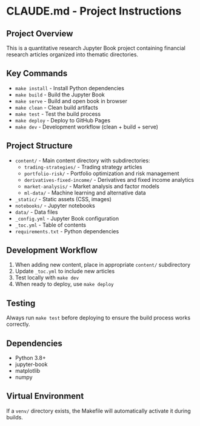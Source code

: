 # CLAUDE.md - Project Instructions

## Project Overview
This is a quantitative research Jupyter Book project containing financial research articles organized into thematic directories.

## Key Commands
- `make install` - Install Python dependencies
- `make build` - Build the Jupyter Book
- `make serve` - Build and open book in browser
- `make clean` - Clean build artifacts
- `make test` - Test the build process
- `make deploy` - Deploy to GitHub Pages
- `make dev` - Development workflow (clean + build + serve)

## Project Structure
- `content/` - Main content directory with subdirectories:
  - `trading-strategies/` - Trading strategy articles
  - `portfolio-risk/` - Portfolio optimization and risk management
  - `derivatives-fixed-income/` - Derivatives and fixed income analytics
  - `market-analysis/` - Market analysis and factor models
  - `ml-data/` - Machine learning and alternative data
- `_static/` - Static assets (CSS, images)
- `notebooks/` - Jupyter notebooks
- `data/` - Data files
- `_config.yml` - Jupyter Book configuration
- `_toc.yml` - Table of contents
- `requirements.txt` - Python dependencies

## Development Workflow
1. When adding new content, place in appropriate `content/` subdirectory
2. Update `_toc.yml` to include new articles
3. Test locally with `make dev`
4. When ready to deploy, use `make deploy`

## Testing
Always run `make test` before deploying to ensure the build process works correctly.

## Dependencies
- Python 3.8+
- jupyter-book
- matplotlib
- numpy

## Virtual Environment
If a `venv/` directory exists, the Makefile will automatically activate it during builds.